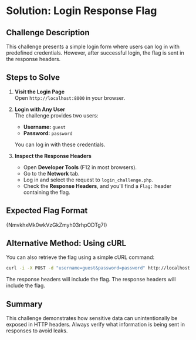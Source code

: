 # Solution: Login Response Flag

## Challenge Description
This challenge presents a simple login form where users can log in with predefined credentials. However, after successful login, the flag is sent in the response headers.

## Steps to Solve

1. **Visit the Login Page**  
   Open `http://localhost:8000` in your browser.

2. **Login with Any User**  
   The challenge provides two users:  
   - **Username:** `guest`  
   - **Password:** `password`  

   You can log in with these credentials.

3. **Inspect the Response Headers**  
   - Open **Developer Tools** (F12 in most browsers).  
   - Go to the **Network** tab.  
   - Log in and select the request to `login_challenge.php`.  
   - Check the **Response Headers**, and you'll find a `Flag:` header containing the flag.

## Expected Flag Format
   {NmvkhxMk0wkVzGkZmyh03rhpODTg7I}


## Alternative Method: Using cURL
You can also retrieve the flag using a simple cURL command:
```sh
curl -i -X POST -d "username=guest&password=password" http://localhost:8000/login_challenge.php
```
The response headers will include the flag.
The response headers will include the flag.

## Summary
This challenge demonstrates how sensitive data can unintentionally be exposed in HTTP headers. Always verify what information is being sent in responses to avoid leaks. 